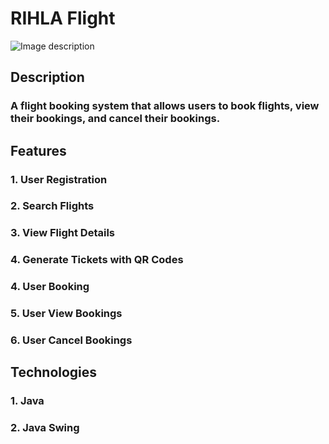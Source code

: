 # RIHLA Flight 
![Image description](Assets/Right_logo.png)
## Description
### A flight booking system that allows users to book flights, view their bookings, and cancel their bookings.
## Features
### 1. User Registration
### 2. Search Flights
### 3. View Flight Details
### 4. Generate Tickets with QR Codes
### 4. User Booking
### 5. User View Bookings
### 6. User Cancel Bookings
## Technologies
### 1. Java
### 2. Java Swing
